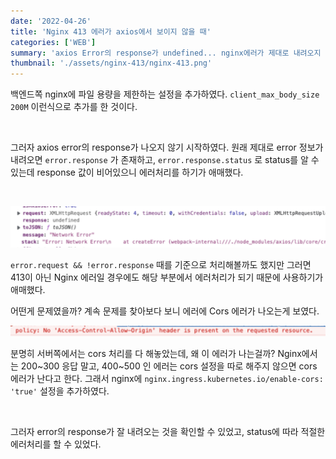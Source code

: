 ```yaml
---
date: '2022-04-26'
title: 'Nginx 413 에러가 axios에서 보이지 않을 때'
categories: ['WEB']
summary: 'axios Error의 response가 undefined... nginx에러가 제대로 내려오지 않아 status를 알 수가 없는 상황...!'
thumbnail: './assets/nginx-413/nginx-413.png'
---
```


백엔드쪽 nginx에 파일 용량을 제한하는 설정을 추가하였다.
`client_max_body_size 200M` 이런식으로 추가를 한 것이다.

<br/>


그러자 axios error의 response가 나오지 않기 시작하였다.
원래 제대로 error 정보가 내려오면 `error.response` 가 존재하고, `error.response.status` 로 status를 알 수 있는데
response 값이 비어있으니 에러처리를 하기가 애매했다.

<br/>


![response undefined](./assets/nginx-413/response-undefined.png)
<br/>

`error.request && !error.response` 때를 기준으로 처리해볼까도 했지만 그러면 413이 아닌 Nginx 에러일 경우에도
해당 부분에서 에러처리가 되기 때문에 사용하기가 애매했다.


어떤게 문제였을까? 계속 문제를 찾아보다 보니 에러에 Cors 에러가 나오는게 보였다.
<br/>


![cors](./assets/nginx-413/cors.png)
<br/>

분명히 서버쪽에서는 cors 처리를 다 해놓았는데, 왜 이 에러가 나는걸까?
Nginx에서는 200~300 응답 말고, 400~500 인 에러는 cors 설정을 따로 해주지 않으면 cors 에러가 난다고 한다.
그래서 nginx에 `nginx.ingress.kubernetes.io/enable-cors: 'true'` 설정을 추가하였다.

<br/>

그러자 error의 response가 잘 내려오는 것을 확인할 수 있었고, status에 따라 적절한 에러처리를 할 수 있었다.
